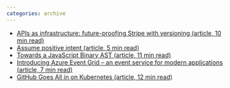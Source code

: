 ```yaml
---
categories: archive
---
```


- [APIs as infrastructure: future-proofing Stripe with versioning (article, 10 min read)](https://stripe.com/blog/api-versioning)[](https://stripe.com/blog/api-versioning)
- [Assume positive intent (article, 5 min read)](https://rickmanelius.com/article/assume-positive-intent)
- [Towards a JavaScript Binary AST (article, 11 min read)](https://yoric.github.io/post/binary-ast-newsletter-1/)
- [Introducing Azure Event Grid – an event service for modern applications (article, 7 min read)](https://azure.microsoft.com/en-us/blog/introducing-azure-event-grid-an-event-service-for-modern-applications/)
- [GitHub Goes All in on Kubernetes (article, 12 min read)](https://thenewstack.io/github-goes-kubernetes-tells/)
